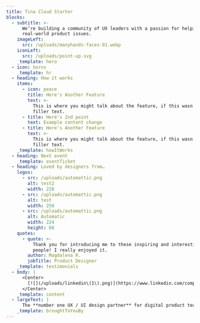 ```yaml
---
title: Tina Cloud Starter
blocks:
  - subtitle: >-
      We’re building a community of UX leaders with a passion for helping solve
      real-world product issues.
    imageLeft:
      src: /uploads/manyhands-faces-01.webp
    iconLeft:
      src: /uploads/point-up.svg
    _template: hero
  - icon: horns
    _template: hr
  - heading: How it works
    items:
      - icon: peace
        title: Here's Another Feature
        text: >-
          This is where you might talk about the feature, if this wasn't just
          filler text.
      - title: Here's 2nd point
        text: Example content change
      - title: Here's Another Feature
        text: >-
          This is where you might talk about the feature, if this wasn't just
          filler text.
    _template: howItWorks
  - heading: Next event
    _template: eventTicket
  - heading: Loved by designers from…
    logos:
      - src: /uploads/automattic.png
        alt: test2
        width: 228
      - src: /uploads/automattic.png
        alt: test
        width: 250
      - src: /uploads/automattic.png
        alt: Automatic
        width: 224
        height: 68
    quotes:
      - quote: >-
          Thank you for introducing me to these inspiring and interesting
          people! I really enjoyed it.
        author: Magdalena R.
        jobTitle: Product Designer
    _template: testimonials
  - body: |
      <Center>
        [![](/uploads/linkedin\(1\).png)](https://www.linkedin.com/company/manyhands-from-lighthouse/)
      </Center>
    _template: content
  - largeText: |
      The **number one UX / UI design partner** for digital product teams
    _template: broughtToYouBy
---
```


